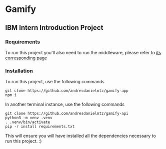 # Gamify
## IBM Intern Introduction Project 

### Requirements
To run this project you'll also need to run the middleware, please refer to [its corresponding page](https://github.com/andresdanielmtz/gamify-api)

### Installation
To run this project, use the following commands 

```
git clone https://github.com/andresdanielmtz/gamify-app
npm i
```

In another terminal instance, use the following commands 

```
git clone https://github.com/andresdanielmtz/gamify-api
python3 -m venv .venv
. .venv/bin/activate
pip -r install requirements.txt
```

This will ensure you will have installed all the dependencies necessary to run this project. :) 